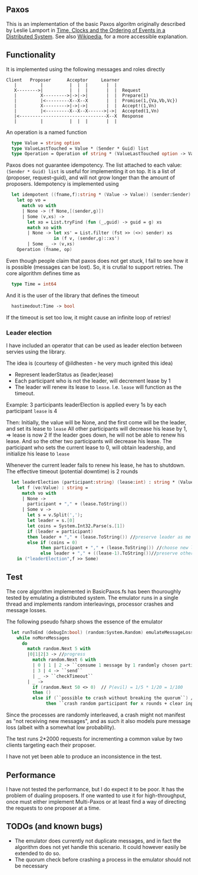 ## Paxos
This is an implementation of the basic Paxos algoritm originally described by Leslie Lamport in
[Time, Clocks and the Ordering of Events in a Distributed System](http://research.microsoft.com/en-us/um/people/lamport/pubs/pubs.html#time-clocks). See also [Wikipedia](https://en.wikipedia.org/wiki/Paxos_(computer_science)), for a more accessible explanation.

## Functionality

It is implemented using the following messages and roles directly

```
Client   Proposer      Acceptor     Learner
   |         |          |  |  |       |  |
   X-------->|          |  |  |       |  |  Request
   |         X--------->|->|->|       |  |  Prepare(1)
   |         |<---------X--X--X       |  |  Promise(1,{Va,Vb,Vc})
   |         X--------->|->|->|       |  |  Accept!(1,Vn)
   |         |<---------X--X--X------>|->|  Accepted(1,Vn)
   |<---------------------------------X--X  Response
   |         |          |  |  |       |  |
```

An operation is a named function
```fsharp
  type Value = string option
  type ValueLastTouched = Value * (Sender * Guid) list
  type Operation = Operation of string * (ValueLastTouched option -> ValueLastTouched)
```

Paxos does not guarantee idempotency. The list attached to each value: ```(Sender * Guid) list``` is useful for implementing it on top. 
It is a list of (proposer, request-guid), and will not grow longer than the amount of proposers.
Idempotency is implemented using
```fsharp
  let idempotent ((fname,f):string * (Value -> Value)) (sender:Sender) (g:System.Guid) : Operation =
    let op vo = 
      match vo with
      | None -> (f None,[(sender,g)])
      | Some (v,xs) -> 
        let xo = List.tryFind (fun (_,guid) -> guid = g) xs
        match xo with
        | None -> let xs' = List.filter (fst >> (<>) sender) xs
                  in (f v, (sender,g)::xs')
        | Some _ -> (v,xs)
    Operation (fname, op)
```

Even though people claim that paxos does not get stuck, I fail to see how it is possible (messages can be lost).
So, it is crutial to support retries. The core algorithm defines time as
```fsharp
  type Time = int64
```
And it is the user of the library that defines the timeout
```fsharp
  hastimedout:Time -> bool
```
If the timeout is set too low, it might cause an infinite loop of retries! 

### Leader election

I have included an operator that can be used as leader election between servies using the library.

The idea is (courtesy of @ildhesten - he very much ignited this idea)
 - Represent leaderStatus as (leader,lease)
 - Each participant who is not the leader, will decrement lease by 1
 - The leader will renew its lease to `lease`. I.e. `lease` will function as the timeout.

Example:
  3 participants
  leaderElection is applied every 1s by each participant
  `lease` is 4
  
  Then: Initially, the value will be None, and the first come will be the leader, and set its lease to `lease`
  All other participants will decrease his lease by 1, => lease is now 2
  If the leader goes down, he will not be able to renew his lease. And so the other two participants will decrease his lease.
  The participant who sets the current lease to 0, will obtain leadership, and initialize his lease to `lease`
  
  Whenever the current leader fails to renew his lease, he has to shutdown.
  The effective timeout (potential downtime) is 2 rounds

```fsharp
  let leaderElection (participant:string) (lease:int) : string * (Value -> Value) =
    let f (vo:Value) : string = 
      match vo with
      | None -> 
        participant + "," + (lease.ToString())
      | Some v -> 
        let s = v.Split(',');
        let leader = s.[0]
        let coins = System.Int32.Parse(s.[1])
        if (leader = participant)
        then leader + "," + (lease.ToString()) //preserve leader as me
        else if (coins = 0)
             then participant + "," + (lease.ToString()) //choose new leader
             else leader + "," + ((lease-1).ToString())//preserve other leader
    in ("leaderElection",f >> Some)
```


## Test

The core algorithm implemented in BasicPaxos.fs has been thouroughly tested by emulating a distributed system.
The emulator runs in a single thread and implements random interleavings, processor crashes and message losses.

The following pseudo fsharp shows the essence of the emulator
```fsharp
  let runToEnd (debugIn:bool) (random:System.Random) emulateMessageLosses quorumSize participants result = 
    while noMoreMessages
      do
        match random.Next 5 with
        |0|1|2|3 -> //progress
          match random.Next 6 with
          | 0 | 1 | 2 -> ``consume 1 message by 1 randomly chosen participant``
          | 3 | 4 -> ``send``
          | _ -> ``checkTimeout``
        | _ ->
          if (random.Next 50 <> 0)  // P(evil) = 1/5 * 1/20 = 1/100
          then () 
          else if (``possible to crash without breaking the quorum``) //TODO This should not be necessary
		       then ``crash random participant for x rounds + clear input messages``
```

Since the processes are randomly interleaved, a crash might not manifest as "not receiving new messages", 
and as such it also models pure message loss (albeit with a somewhat low probability).

The test runs 2*2000 requests for incrementing a common value by two clients targeting each their proposer.

I have not yet been able to produce an inconsistence in the test.


## Performance
I have not tested the performance, but I do expect it to be poor. It has the problem of dualing proposers. 
If one wanted to use it for high-throughput, once must either implement Multi-Paxos or at least find a way 
of directing the requests to one proposer at a time.


## TODOs (and known bugs)

 - The emulator does currently not duplicate messages, and in fact the algorithm does not yet handle this scenario. It could however easily be extended to do so.
 - The quorum check before crashing a process in the emulator should not be necessary

